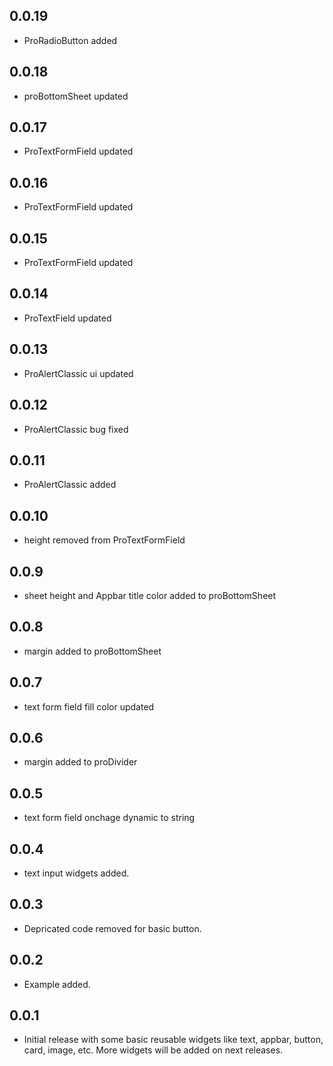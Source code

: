 ## 0.0.19

- ProRadioButton added

## 0.0.18

- proBottomSheet updated

## 0.0.17

- ProTextFormField updated

## 0.0.16

- ProTextFormField updated

## 0.0.15

- ProTextFormField updated

## 0.0.14

- ProTextField updated

## 0.0.13

- ProAlertClassic ui updated

## 0.0.12

- ProAlertClassic bug fixed

## 0.0.11

- ProAlertClassic added

## 0.0.10

- height removed from ProTextFormField

## 0.0.9

- sheet height and Appbar title color added to proBottomSheet

## 0.0.8

- margin added to proBottomSheet

## 0.0.7

- text form field fill color updated

## 0.0.6

- margin added to proDivider

## 0.0.5

- text form field onchage dynamic to string

## 0.0.4

- text input widgets added.

## 0.0.3

- Depricated code removed for basic button.

## 0.0.2

- Example added.

## 0.0.1

- Initial release with some basic reusable widgets like text, appbar, button, card, image, etc. More widgets will be added on next releases.
